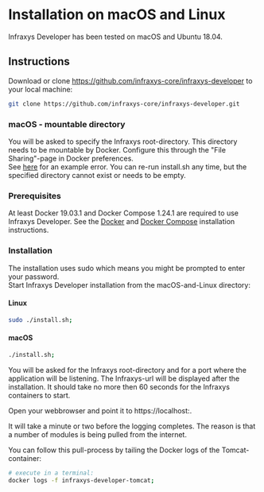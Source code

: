 # Installation on macOS and Linux

Infraxys Developer has been tested on macOS and Ubuntu 18.04.

## Instructions

Download or clone https://github.com/infraxys-core/infraxys-developer to your local machine:
```bash
git clone https://github.com/infraxys-core/infraxys-developer.git
``` 

### macOS - mountable directory
You will be asked to specify the Infraxys root-directory. 
This directory needs to be mountable by Docker.
Configure this through the "File Sharing"-page in Docker preferences.  
See [here](https://stackoverflow.com/questions/45122459/docker-mounts-denied-the-paths-are-not-shared-from-os-x-and-are-not-known/45123074) for an example error.
You can re-run install.sh any time, but the specified directory cannot exist or needs to be empty.

### Prerequisites

At least Docker 19.03.1 and Docker Compose 1.24.1 are required to use Infraxys Developer. 
See the [Docker](https://docs.docker.com/install/) and [Docker Compose](https://docs.docker.com/compose/install/) installation instructions. 

### Installation

The installation uses sudo which means you might be prompted to enter your password.  
Start Infraxys Developer installation from the macOS-and-Linux directory:

#### Linux 
```bash
sudo ./install.sh; 
```

#### macOS
```bash
./install.sh;
```

You will be asked for the Infraxys root-directory and for a port where the application will be listening. 
The Infraxys-url will be displayed after the installation. It should take no more then 60 seconds for the Infraxys containers to start.

Open your webbrowser and point it to https://localhost:<port you provided above>.   

It will take a minute or two before the logging completes. The reason is that a number of modules is being pulled from the internet.

You can follow this pull-process by tailing the Docker logs of the Tomcat-container:  

```bash
# execute in a terminal:
docker logs -f infraxys-developer-tomcat;
```
 

